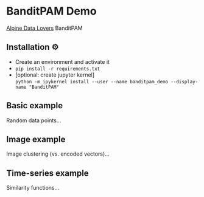 # BanditPAM Demo
[Alpine Data Lovers](https://www.meetup.com/alpine-data-lovers) BanditPAM 

## Installation ⚙️  

- Create an environment and activate it
- `pip install -r requirements.txt`
- [optional: create jupyter kernel]  
```python -m ipykernel install --user --name banditpam_demo --display-name "BanditPAM"```
## Basic example

Random data points...

## Image example

Image clustering (vs. encoded vectors)...

## Time-series example

Similarity functions...

